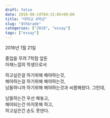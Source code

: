 ```yaml
---
draft: false
date: 2018-08-24T04:15:05+09:00
title: "대학교 4학년"
slug: "4thGrade"
categories: ["2018", "essay"]
tags: ["essay"]
---
```

2016년 1월 21일  

졸업을 무려 7학점 앞둔  
아재느낌의 학생으로서

하고싶은걸 하기위해 해야하는것,  
해야하는걸 하기위해 해야하는것,  
남들하니까 하기위해 해야하는것과 씨름해왔다. 그런데,

남들하는건 우선 해놓고,  
해야되는건 마지못해 하고,  
하고싶은건 손도 못댄다.